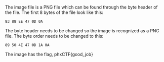 The image file is a PNG file which can be found through the byte header of the file. The first 8 bytes of the file look like this:
~~~
83 88 EE 47 0D 0A
~~~

The byte header needs to be changed so the image is recognized as a PNG file. The byte order needs to be changed to this:
~~~
89 50 4E 47 0D 1A 0A
~~~

The image has the flag, phxCTF{good_job}

